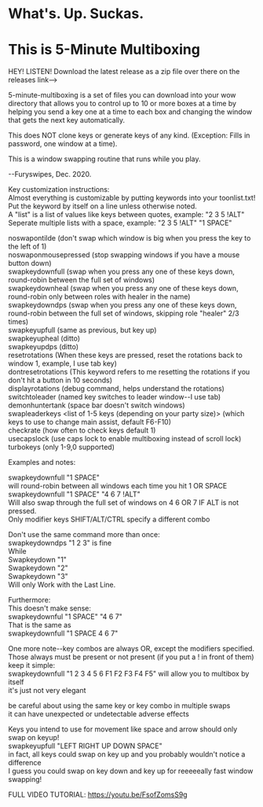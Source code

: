 #  What's. Up. Suckas.
#  This is 5-Minute Multiboxing


HEY! LISTEN! Download the latest release as a zip file over there on the releases link-->

5-minute-multiboxing is a set of files you can download into your wow directory that allows you to control up to 10 or more boxes at a time by helping you send a key one at a time to each box and changing the window that gets the next key automatically.

This does NOT clone keys or generate keys of any kind. (Exception: Fills in password, one window at a time).

This is a window swapping routine that runs while you play.

--Furyswipes, Dec. 2020.

Key customization instructions:  
Almost everything is customizable by putting keywords into your toonlist.txt!  
Put the keyword by itself on a line unless otherwise noted.  
A "list" is a list of values like keys between quotes, example: "2 3 5 !ALT"  
Seperate multiple lists with a space, example: "2 3 5 !ALT" "1 SPACE"  
  
noswapontilde   (don't swap which window is big when you press the key to the left of 1)   
noswaponmousepressed   (stop swapping windows if you have a mouse button down)  
swapkeydownfull <one or more lists of key combos>  (swap when you press any one of these keys down, round-robin between the full set of windows)  
swapkeydownheal <one or more lists of key combos>  (swap when you press any one of these keys down, round-robin only between roles with healer in the name)  
swapkeydowndps <one or more lists of key combos> (swap when you press any one of these keys down, round-robin between the full set of windows, skipping role "healer" 2/3 times)  
swapkeyupfull (same as previous, but key up)  
swapkeyupheal (ditto)  
swapkeyupdps  (ditto)  
resetrotations <key combo or list> (When these keys are pressed, reset the rotations back to window 1, example, I use tab key)  
dontresetrotations (This keyword refers to me resetting the rotations if you don't hit a button in 10 seconds)  
displayrotations (debug command, helps understand the rotations)  
switchtoleader <key or list of keys> (named key switches to leader window--I use tab)  
demonhuntertank (space bar doesn't switch windows)   
swapleaderkeys <list of 1-5 keys (depending on your party size)> (which keys to use to change main assist, default F6-F10)  
checkrate <milliseconds> (how often to check keys default 1)  
usecapslock (use caps lock to enable multiboxing instead of scroll lock)  
turbokeys <list of keys  to activate on keyup AND keydown> (only 1-9,0 supported)  
  
Examples and notes:  
  
swapkeydownfull "1 SPACE"   
will round-robin between all windows each  time you hit 1 OR SPACE  
swapkeydownfull "1 SPACE" "4 6 7 !ALT"  
Will also swap through the full set of windows on 4 6 OR 7 IF ALT is not pressed.  
Only modifier keys SHIFT/ALT/CTRL specify a different combo  
  
Don't use the same command more than once:  
swapkeydowndps "1 2 3" is fine  
While  
Swapkeydown "1"  
Swapkeydown "2"  
Swapkeydown "3"  
Will only Work with the Last Line.  
  
   
Furthermore:  
This doesn't make sense:  
swapkeydownful "1 SPACE" "4 6 7"  
That is the same as   
swapkeydownfull "1 SPACE 4 6 7"  
  
One more note--key combos are always OR, except the modifiers specified. Those always must be present or not present (if you put a !  in front of them)  
keep it simple:    
swapkeydownfull "1 2 3 4 5 6 F1 F2 F3 F4 F5" will allow you to multibox by itself  
it's just not very elegant  

be careful about using the same key or key combo in multiple swaps  
it can have unexpected or undetectable adverse effects  
  
Keys you intend to use for movement like space and arrow should only swap on keyup!  
swapkeyupfull "LEFT RIGHT UP DOWN SPACE"  
in fact, all keys could swap on key up and you probably wouldn't notice a difference  
I guess you could swap on key down and key up for reeeeeally fast window swapping!  
  
  
FULL VIDEO TUTORIAL:
https://youtu.be/FsofZomsS9g

